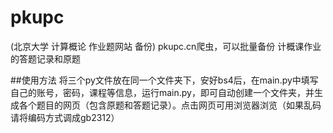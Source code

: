 
# pkupc
(北京大学 计算概论 作业题网站 备份)
pkupc.cn爬虫，可以批量备份 计概课作业 的答题记录和原题


##使用方法
将三个py文件放在同一个文件夹下，安好bs4后，在main.py中填写自己的账号，密码，课程等信息，运行main.py，即可自动创建一个文件夹，并生成各个题目的网页（包含原题和答题记录）。点击网页可用浏览器浏览（如果乱码请将编码方式调成gb2312）
